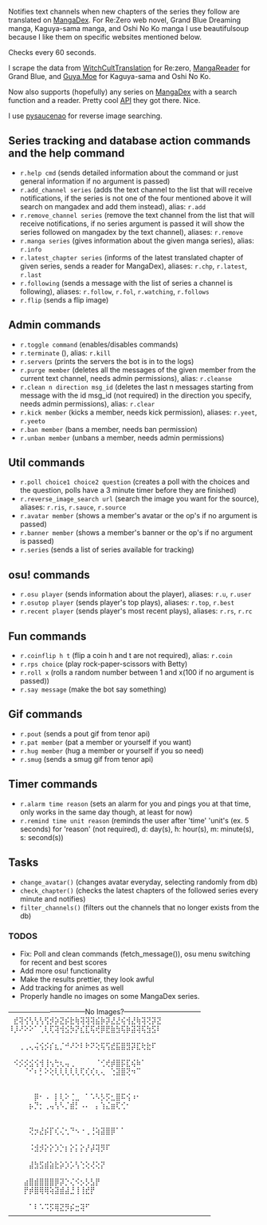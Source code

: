Notifies text channels when new chapters of the series they follow are translated on [MangaDex](https://mangadex.org). For Re:Zero web novel, Grand Blue Dreaming manga, Kaguya-sama manga, and Oshi No Ko manga I use beautifulsoup because I like them on specific websites mentioned below.

Checks every 60 seconds.

I scrape the data from [WitchCultTranslation](https://witchculttranslation.com/) for Re:zero, [MangaReader](https://mangareader.to) for Grand Blue, and [Guya.Moe](https://guya.moe) for Kaguya-sama and Oshi No Ko.

Now also supports (hopefully) any series on [MangaDex](https://mangadex.org) with a search function and a reader. Pretty cool [API](https://api.mangadex.org/swagger.html#/) they got there. Nice.

I use [pysaucenao](https://github.com/FujiMakoto/pysaucenao) for reverse image searching.

## Series tracking and database action commands and the help command

- `r.help cmd` (sends detailed information about the command or just general information if no argument is passed)
- `r.add_channel series` (adds the text channel to the list that will receive notifications, if the series is not one of the four mentioned above it will search on mangadex and add them instead), alias: `r.add`
- `r.remove_channel series` (remove the text channel from the list that will receive notifications, if no series argument is passed it will show the series followed on mangadex by the text channel), aliases: `r.remove`
- `r.manga series` (gives information about the given manga series), alias: `r.info`
- `r.latest_chapter series` (informs of the latest translated chapter of given series, sends a reader for MangaDex), aliases: `r.chp`, `r.latest`, `r.last`
- `r.following` (sends a message with the list of series a channel is following), aliases: `r.follow`, `r.fol`, `r.watching`, `r.follows`
- `r.flip` (sends a flip image)

## Admin commands

- `r.toggle command` (enables/disables commands)
- `r.terminate` (), alias: `r.kill`
- `r.servers` (prints the servers the bot is in to the logs)
- `r.purge member` (deletes all the messages of the given member from the current text channel, needs admin permissions), alias: `r.cleanse`
- `r.clean n direction msg_id` (deletes the last n messages starting from message with the id msg_id (not required) in the direction you specify, needs admin permissions), alias: `r.clear`
- `r.kick member` (kicks a member, needs kick permission), aliases: `r.yeet`, `r.yeeto`
- `r.ban member` (bans a member, needs ban permission)
- `r.unban member` (unbans a member, needs admin permissions)

## Util commands

- `r.poll choice1 choice2 question` (creates a poll with the choices and the question, polls have a 3 minute timer before they are finished)
- `r.reverse_image_search url` (search the image you want for the source), aliases: `r.ris`, `r.sauce`, `r.source`
- `r.avatar member` (shows a member's avatar or the op's if no argument is passed)
- `r.banner member` (shows a member's banner or the op's if no argument is passed)
- `r.series` (sends a list of series available for tracking)

## osu! commands

- `r.osu player` (sends information about the player), aliases: `r.u`, `r.user`
- `r.osutop player` (sends player's top plays), aliases: `r.top`, `r.best`
- `r.recent player` (sends player's most recent plays), aliases: `r.rs`, `r.rc`

## Fun commands

- `r.coinflip h t` (flip a coin h and t are not required), alias: `r.coin`
- `r.rps choice` (play rock-paper-scissors with Betty)
- `r.roll x` (rolls a random number between 1 and x(100 if no argument is passed))
- `r.say message` (make the bot say something)

## Gif commands

- `r.pout` (sends a pout gif from tenor api)
- `r.pat member` (pat a member or yourself if you want)
- `r.hug member` (hug a member or yourself if you so need)
- `r.smug` (sends a smug gif from tenor api)

## Timer commands

- `r.alarm time reason` (sets an alarm for you and pings you at that time, only works in the same day though, at least for now)
- `r.remind time unit reason` (reminds the user after 'time' 'unit's (ex. 5 seconds) for 'reason' (not required), d: day(s), h: hour(s), m: minute(s), s: second(s))

## Tasks

- `change_avatar()` (changes avatar everyday, selecting randomly from db)
- `check_chapter()` (checks the latest chapters of the followed series every minute and notifies)
- `filter_channels()` (filters out the channels that no longer exists from the db)

### TODOS

- Fix: Poll and clean commands (fetch_message()), osu menu switching for recent and best scores
- Add more osu! functionality
- Make the results prettier, they look awful
- Add tracking for animes as well
- Properly handle no images on some MangaDex series.

———————————No Images?———————————  
⠀⣞⢽⢪⢣⢣⢣⢫⡺⡵⣝⡮⣗⢷⢽⢽⢽⣮⡷⡽⣜⣜⢮⢺⣜⢷⢽⢝⡽⣝ ⠀⠀⠀⠀⠀⠀⠀⠀⠀⠀⠀⠀⠀  
⠸⡸⠜⠕⠕⠁⢁⢇⢏⢽⢺⣪⡳⡝⣎⣏⢯⢞⡿⣟⣷⣳⢯⡷⣽⢽⢯⣳⣫⠇ ⠀⠀⠀⠀⠀⠀⠀⠀⠀⠀⠀⠀⠀ ⠀⠀⠀⠀⠀⠀⠀⠀⠀⠀⠀⠀⠀  
⠀⠀⢀⢀⢄⢬⢪⡪⡎⣆⡈⠚⠜⠕⠇⠗⠝⢕⢯⢫⣞⣯⣿⣻⡽⣏⢗⣗⠏⠀ ⠀⠀⠀⠀⠀⠀⠀⠀⠀⠀⠀⠀⠀ ⠀⠀⠀⠀⠀⠀⠀⠀⠀⠀⠀⠀⠀ ⠀⠀⠀⠀⠀⠀⠀⠀⠀⠀⠀⠀⠀  
⠀⠪⡪⡪⣪⢪⢺⢸⢢⢓⢆⢤⢀⠀⠀⠀⠀⠈⢊⢞⡾⣿⡯⣏⢮⠷⠁⠀⠀ ⠀⠀⠀⠀⠀⠀⠀⠀⠀⠀⠀⠀⠀  
⠀⠀⠀⠈⠊⠆⡃⠕⢕⢇⢇⢇⢇⢇⢏⢎⢎⢆⢄⠀⢑⣽⣿⢝⠲⠉⠀⠀⠀⠀⠀⠀⠀⠀⠀⠀⠀⠀⠀⠀⠀⠀⠀ ⠀⠀⠀⠀⠀⠀⠀⠀⠀⠀⠀⠀⠀ ⠀⠀⠀⠀⠀⠀⠀⠀⠀⠀⠀⠀⠀ ⠀⠀⠀⠀⠀⠀⠀⠀⠀⠀⠀⠀⠀ ⠀⠀⠀⠀⠀⠀⠀⠀⠀⠀⠀⠀⠀  
⠀⠀⠀⠀⠀⡿⠂⠠⠀⡇⢇⠕⢈⣀⠀⠁⠡⠣⡣⡫⣂⣿⠯⢪⠰⠂⠀⠀⠀⠀  
⠀⠀⠀⠀⡦⡙⡂⢀⢤⢣⠣⡈⣾⡃⠠⠄⠀⡄⢱⣌⣶⢏⢊⠂⠀⠀⠀⠀⠀⠀ ⠀⠀⠀⠀⠀⠀⠀⠀⠀⠀⠀⠀⠀⠀⠀⠀⠀⠀⠀⠀⠀⠀⠀ ⠀⠀⠀⠀⠀⠀⠀⠀⠀⠀⠀⠀⠀ ⠀⠀⠀⠀⠀⠀⠀⠀⠀⠀⠀⠀⠀ ⠀⠀⠀⠀⠀⠀ ⠀⠀⠀⠀⠀⠀⠀⠀⠀⠀  
⠀⠀⠀⠀⢝⡲⣜⡮⡏⢎⢌⢂⠙⠢⠐⢀⢘⢵⣽⣿⡿⠁⠁⠀⠀⠀⠀⠀⠀⠀⠀⠀⠀⠀⠀⠀⠀⠀⠀⠀⠀ ⠀⠀⠀⠀⠀⠀⠀⠀⠀⠀⠀⠀⠀ ⠀⠀⠀⠀⠀⠀⠀⠀⠀⠀⠀⠀⠀ ⠀⠀⠀⠀⠀⠀⠀⠀⠀⠀⠀⠀⠀  
⠀⠀⠀⠀⠨⣺⡺⡕⡕⡱⡑⡆⡕⡅⡕⡜⡼⢽⡻⠏⠀⠀⠀⠀⠀⠀⠀⠀⠀⠀⠀⠀⠀⠀ ⠀⠀⠀⠀⠀⠀⠀⠀⠀⠀⠀⠀⠀ ⠀⠀⠀⠀⠀⠀⠀⠀⠀⠀⠀⠀⠀ ⠀⠀⠀⠀⠀⠀⠀⠀⠀⠀⠀⠀⠀  
⠀⠀⠀⠀⣼⣳⣫⣾⣵⣗⡵⡱⡡⢣⢑⢕⢜⢕⡝⠀⠀⠀⠀⠀⠀⠀⠀⠀⠀⠀⠀⠀⠀⠀⠀⠀⠀⠀⠀⠀⠀ ⠀⠀⠀⠀⠀⠀⠀⠀⠀⠀⠀⠀⠀ ⠀⠀⠀⠀⠀⠀⠀⠀⠀⠀⠀⠀⠀  
⠀⠀⠀⣴⣿⣾⣿⣿⣿⡿⡽⡑⢌⠪⡢⡣⣣⡟⠀⠀⠀⠀⠀⠀⠀⠀⠀⠀⠀⠀  
⠀⠀⠀⡟⡾⣿⢿⢿⢵⣽⣾⣼⣘⢸⢸⣞⡟⠀⠀⠀⠀⠀⠀⠀⠀⠀⠀⠀⠀⠀ ⠀⠀⠀⠀⠀⠀⠀⠀⠀⠀⠀⠀⠀⠀⠀⠀⠀⠀⠀⠀⠀⠀⠀⠀⠀ ⠀  
⠀⠀⠀⠀⠁⠇⠡⠩⡫⢿⣝⡻⡮⣒⢽⠋⠀⠀⠀⠀⠀⠀⠀⠀⠀⠀⠀⠀⠀⠀ ⠀⠀⠀⠀⠀⠀⠀⠀⠀⠀⠀⠀⠀  
————————————————————————————— ⠀⠀⠀⠀⠀⠀⠀⠀⠀⠀⠀⠀⠀
